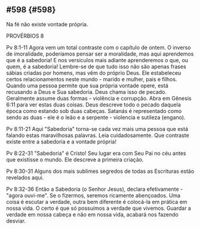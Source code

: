 ## #598 {#598}

Na fé não existe vontade própria.

PROVÉRBIOS 8

Pv 8:1-11 Agora vem um total contraste com o capítulo de ontem. O inverso de imoralidade, poderíamos pensar ser a moralidade, mas aqui aprendemos que é a sabedoria! E nos versículos mais adiante aprenderemos o que, ou quem, é a sabedoria! Lembre-se de que tudo isso não são apenas frases sábias criadas por homens, mas vêm do próprio Deus. Ele estabeleceu certos relacionamentos neste mundo - marido e mulher, pais e filhos. Quando uma pessoa permite que sua própria vontade opere, está recusando a Deus e Sua sabedoria. Deus chama isso de pecado. Geralmente assume duas formas - violência e corrupção. Abra em Gênesis 6:11 para ver estas duas coisas. Deus descreve todo o pecado daquela época como estando sob duas cabeças. Satanás é representado como sendo as duas - ele é o leão e a serpente - violencia e sutileza (engano).

Pv 8:11-21 Aqui &quot;Sabedoria&quot; torna-se cada vez mais uma pessoa que está falando estas maravilhosas palavras. Leia cuidadosamente. Que contraste existe entre a sabedoria e a vontade própria!

Pv 8:22-31 &quot;Sabedoria&quot; é Cristo! Seu lugar era com Seu Pai no céu antes que existisse o mundo. Ele descreve a primeira criação.

Pv 8:30-31 Alguns dos mais sublimes segredos de todas as Escrituras estão revelados aqui.

Pv 8:32-36 Então a Sabedoria (o Senhor Jesus), declara efetivamente - &quot;agora ouvi-me&quot;. Se o fizermos, seremos ricamente abençoados. Uma coisa é escutar a verdade, outra bem diferente é colocá-la em prática em nossa vida. O certo é que só possuímos a verdade que vivemos. Guardar a verdade em nossa cabeça e não em nossa vida, acabará nos fazendo desviar.